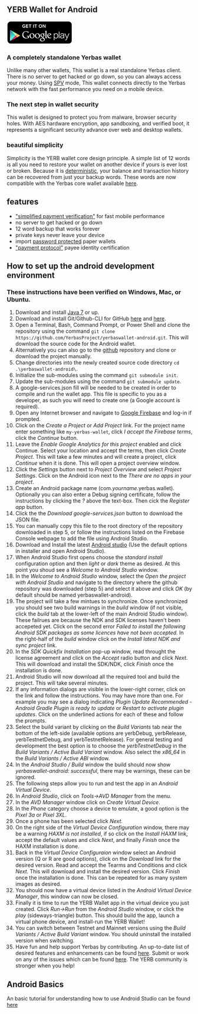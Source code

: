 
YERB Wallet for Android
----------------------------------

[![Get it on Google Play](./images/icon-google-play.png)](https://play.google.com/store/apps/details?id=com.yerbaswallet)

### A completely standalone Yerbas wallet

Unlike many other wallets, This wallet is a real standalone Yerbas client. There is no server to get hacked or go down, so you can always access your money. Using [SPV](https://en.bitcoin.it/wiki/Thin_Client_Security#Header-Only_Clients) mode, This wallet connects directly to the Yerbas network with the fast performance you need on a mobile device.

### The next step in wallet security

This wallet is designed to protect you from malware, browser security holes. With AES hardware encryption, app sandboxing, and verified boot, it represents a significant security advance over web and desktop wallets.

### beautiful simplicity

Simplicity is the YERB wallet core design principle. A simple list of 12 words is all you need to restore your wallet on another device if yours is ever lost or broken.  Because it is [deterministic](https://github.com/bitcoin/bips/blob/master/bip-0032.mediawiki), your balance and transaction history can be recovered from just your backup words. These words are now compatible with the Yerbas core wallet available [here](https://github.com/YerbasProject/Yerbas/releases/latest).

## features

- ["simplified payment verification"](https://github.com/bitcoin/bips/blob/master/bip-0037.mediawiki) for fast mobile performance
- no server to get hacked or go down
- 12 word backup that works forever
- private keys never leave your device
- import [password protected](https://github.com/bitcoin/bips/blob/master/bip-0038.mediawiki) paper wallets
- ["payment protocol"](https://github.com/bitcoin/bips/blob/master/bip-0070.mediawiki) payee identity certification

## How to set up the android development environment
### These instructions have been verified on Windows, Mac, or Ubuntu.

1. Download and install [Java 7](https://www.java.com/en/download/) or up.
2. Download and install Git/Github-CLI for GitHub [here](https://github.com/cli/cli) and [here](https://git-scm.com/download).
3. Open a Terminal, Bash, Command Prompt, or Power Shell and clone the repository using the command `git clone https://github.com/YerbasProject/yerbaswallet-android.git`. This will download the source code for the Android wallet.
4. Alternatively you can also go to the [github](https://github.com/YerbasProject/yerbaswallet-android) repository and clone or download the project manually.
5. Change directories into the newly created source code directory `cd .\yerbaswallet-android\`.
6. Initialize the sub-modules using the command `git submodule init`.
7. Update the sub-modules using the command `git submodule update`.
8. A google-services.json fill will be needed to be created in order to compile and run the wallet app. This file is specific to you as a developer, as such you will need to create one (a Google account is required).
9. Open any Internet browser and navigate to [Google Firebase](https://console.firebase.google.com/) and log-in if prompted.
10. Click on the *Create a Project* or *Add Project* link. For the project name enter something like `my-yerbas-wallet`, click *I accept the Firebase terms*, click the *Continue* button.
11. Leave the *Enable Google Analytics for this project* enabled and click Continue. Select your location and accept the terms, then click *Create Project*. This will take a few minutes and will create a project, click *Continue* when it is done. This will open a project overview window.
12. Click the *Settings* button next to *Project Overview* and select *Project Settings*. Click on the Android icon next to the *There are no apps in your project*.
13. Create an Android package name (com.*yourname*.yerbas.wallet). Optionally you can also enter a Debug signing certificate, follow the instructions by clicking the *?* above the text-box. Then cick the *Register app* button.
14. Click the the *Download google-services.json* button to download the JSON file.
15. You can manually copy this file to the root directory of the repository downloaded in step 5, or follow the instructions listed on the Firebase Console webpage to add the file using Android Studio.
16. Download and Install the latest [Android studio](https://developer.android.com/studio) (Use the default options in installer and open Android Studio).
17. When Android Studio first opens choose the *standard install* configuration option and then *light* or *dark* theme as desired. At this point you shoud see a *Welcome to Android Studio* window.
18. In the *Welcome to Android Studio* window, select the *Open the project with Android Studio* and navigate to the directory where the github repository was downloaded (step 5) and select it above and click *OK* (by default should be named yerbaswallet-android).
19. The project will take a few mintues to synchronize. Once synchronized you should see two build warnings in the *build* window (if not visible, click the *build* tab at the lower-left of the main Android Studio window). These failrues are because the NDK and SDK licenses haven't been accepeted yet. Click on the second error *Failed to install the following Android SDK packages as some licences have not been accepted.* In the right-half of the *build* window click on the *Install latest NDK and sync project* link.
20. In the *SDK Quickfix Installation* pop-up window, read throught the license agreement and click on the *Accept* radio button and click *Next*. This will download and install the SDK/NDK, click *Finish* once the installation is done.
21. Android Studio will now download all the required tool and build the project. This will take several minutes.
22. If any information dialogs are visible in the lower-right corner, click on the link and follow the instructions. You may have more than one. For example you may see a dialog indicating *Plugin Update Recommended - Android Gradle Plugin is ready to update* or *Restart to activate plugin updates*. Click on the underlined actions for each of these and follow the prompts.
23. Select the build variant by clicking on the *Build Variants* tab near the bottom of the left-side (available options are yerbDebug, yerbRelease, yerbTestnetDebug, and yerbTestnetRelease). For general testing and development the best option is to choose the *yerbTestnetDebug* in the *Build Variants / Active Build Variant* window. Also select the *x86_64* in the *Build Variants / Active ABI* window. 
24. In the *Android Studio / Build* window the build should now show *yerbaswallet-android: successful*, there may be warnings, these can be ignored.
25. The following steps allow you to run and test the app in an *Android Virtual Device*.
26. In *Android Studio*, click on *Tools->AVD Manager* from the menu.
27. In the *AVD Manager* window click on *Create Virtual Device*.
28. In the *Phone* category choose a device to emulate, a good option is the *Pixel 3a* or *Pixel 3XL*. 
29. Once a phone has been selected click *Next*.
30. On the right side of the *Virtual Device Configuration* window, there may be a warning *HAXM is not installed*, if so click on the *Install HAXM* link, accept the default values and click *Next*, and finally *Finish* once the HAXM installation is done.
31. Back in the *Virtual Device Configuraion* window select an Android version (Q or R are good options), click on the *Download* link for the desired version. Read and accept the Tearms and Conditions and click *Next*. This will download and install the desired version. Click *Finish* once the installation is done. This can be repeated for as many system images as desired.
32. You should now have a virtual device listed in the *Android Virtual Device Manager*, this window can now be closed.
33. Finally it is time to run the YERB Wallet app in the virtual device you just created. Click *Run->Run* from the *Android Studio* window, or click the *play* (sideways-triangle) button. This should build the app, launch a virtual phone device, and install-run the YERB Wallet!
34. You can switch between Testnet and Mainnet versions using the *Build Variants / Active Build Variant* window. You should uninstall the installed version when switching.
35. Have fun and help support Yerbas by contributing. An up-to-date list of desired features and enhancements can be found [here](https://github.com/YerbasProject/Yerbas/tree/master/community). Submit or work on any of the issues which can be found [here](https://github.com/YerbasProject/yerbaswallet-android/issues). The YERB community is stronger when you help!

## Android Basics
An basic tutorial for understanding how to use Android Studio can be found [here](https://developer.android.com/training/basics/firstapp)
